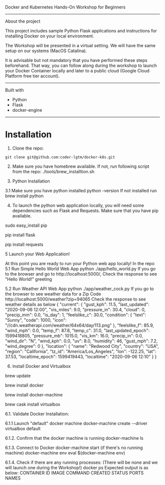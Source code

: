Docker and Kubernetes Hands-On Workshop for Beginners

--------------------------------------------------------

About the project

This project includes sample Python Flask applications and instructions for installing Docker on your local environment.

The Workshop will be presented in a virtual setting. We will have the same setup on our systems (MacOS Catalina).

It is advisable but not mandatory that you have performed these steps beforehand. That way, you can follow along during the workshop to launch your Docker Container locally and later to a public cloud (Google Cloud Platform free tier account).

--------------------------------------------------------

Built with

- Python
- Flask
- docker-engine

--------------------------------------------------------

# Installation

1. Clone the repo:
```
git clone git@github.com:coder-lgtm/docker-k8s.git
```

2. Make sure you have homebrew available. If not, run following 
 script from the repo:
 ./tools/brew_installtion.sh

3. Python Installation

3.1 Make sure you have python installed
python -version
If not installed run
brew install python

4. To launch the python web application locally, you will need 
some dependencies such as Flask and Requests. Make sure that you 
have pip available.

sudo easy_install pip

pip install flask

pip install requests


5 Launch your  Web Application!

At this point you are ready to run your Python web app locally! 
In the repo
5.1 Run Simple Hello World Web App 
python ./app/hello_world.py 
If you go to the browser and go to http://localhost:5000/,
Check the response to see "Hello World!" greeting

5.2 Run Weather API Web App
python ./app/weather_cock.py
If you go to the browser to see weather data for a Zip Code
http://localhost:5000/weather?zip=94065
Check the response to see weather details as below
{
  "current": {
    "gust_kph": 11.5, 
    "last_updated": "2020-09-06 12:00", 
    "vis_miles": 9.0, 
    "pressure_in": 30.4, 
    "cloud": 0, 
    "precip_mm": 0.0, 
    "is_day": 1, 
    "feelslike_c": 30.0, 
    "condition": {
      "text": "Sunny", 
      "code": 1000, 
      "icon": "//cdn.weatherapi.com/weather/64x64/day/113.png"
    }, 
    "feelslike_f": 85.9, 
    "wind_mph": 0.0, 
    "temp_f": 87.8, 
    "temp_c": 31.0, 
    "last_updated_epoch": 1599418805, 
    "pressure_mb": 1015.0, 
    "vis_km": 16.0, 
    "precip_in": 0.0, 
    "wind_dir": "N", 
    "wind_kph": 0.0, 
    "uv": 8.0, 
    "humidity": 46, 
    "gust_mph": 7.2, 
    "wind_degree": 0
  }, 
  "location": {
    "name": "Redwood City", 
    "country": "USA", 
    "region": "California", 
    "tz_id": "America/Los_Angeles", 
    "lon": -122.25, 
    "lat": 37.53, 
    "localtime_epoch": 1599419443, 
    "localtime": "2020-09-06 12:10"
  }
}

6. Install Docker and Virtualbox

brew update

brew install docker

brew install docker-machine

brew cask install virtualbox

6.1. Validate Docker Installation:

6.1.1 Launch "default" docker machine
docker-machine create --driver virtualbox default

6.1.2. Confirm that the docker machine is running
docker-machine ls 

6.1.3. Connect to Docker 
docker-machine start (if there's no running machine)
docker-machine env
eval $(docker-machine env)

6.1.4. Check if there are any running processes:
 (There will be none and we will launch one during the Workshop!)
docker ps
Expected output is as below:
CONTAINER ID        IMAGE               COMMAND             CREATED             STATUS              PORTS               NAMES

